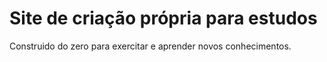 # Site de criação própria para estudos
 Construido do zero para exercitar e aprender novos conhecimentos.
